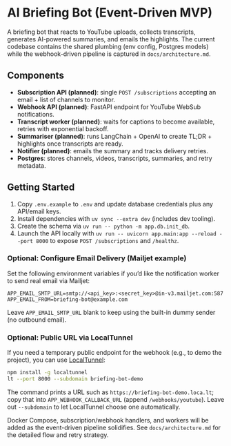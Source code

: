# AI Briefing Bot (Event-Driven MVP)

A briefing bot that reacts to YouTube uploads, collects transcripts, generates AI-powered summaries, and emails the highlights. The current codebase contains the shared plumbing (env config, Postgres models) while the webhook-driven pipeline is captured in `docs/architecture.md`.

## Components

- **Subscription API (planned)**: single `POST /subscriptions` accepting an email + list of channels to monitor.
- **Webhook API (planned)**: FastAPI endpoint for YouTube WebSub notifications.
- **Transcript worker (planned)**: waits for captions to become available, retries with exponential backoff.
- **Summariser (planned)**: runs LangChain + OpenAI to create TL;DR + highlights once transcripts are ready.
- **Notifier (planned)**: emails the summary and tracks delivery retries.
- **Postgres**: stores channels, videos, transcripts, summaries, and retry metadata.

## Getting Started

1. Copy `.env.example` to `.env` and update database credentials plus any API/email keys.
2. Install dependencies with `uv sync --extra dev` (includes dev tooling).
3. Create the schema via `uv run -- python -m app.db.init_db`.
4. Launch the API locally with `uv run -- uvicorn app.main:app --reload --port 8000` to expose `POST /subscriptions` and `/healthz`.

### Optional: Configure Email Delivery (Mailjet example)

Set the following environment variables if you’d like the notification worker to send real email via Mailjet:

```
APP_EMAIL_SMTP_URL=smtp://<api_key>:<secret_key>@in-v3.mailjet.com:587
APP_EMAIL_FROM=briefing-bot@example.com
```

Leave `APP_EMAIL_SMTP_URL` blank to keep using the built-in dummy sender (no outbound email).

### Optional: Public URL via LocalTunnel

If you need a temporary public endpoint for the webhook (e.g., to demo the project), you can use [LocalTunnel](https://github.com/localtunnel/localtunnel):

```bash
npm install -g localtunnel
lt --port 8000 --subdomain briefing-bot-demo
```

The command prints a URL such as `https://briefing-bot-demo.loca.lt`; copy that into `APP_WEBHOOK_CALLBACK_URL` (append `/webhooks/youtube`). Leave out `--subdomain` to let LocalTunnel choose one automatically.

Docker Compose, subscription/webhook handlers, and workers will be added as the event-driven pipeline solidifies. See `docs/architecture.md` for the detailed flow and retry strategy.
